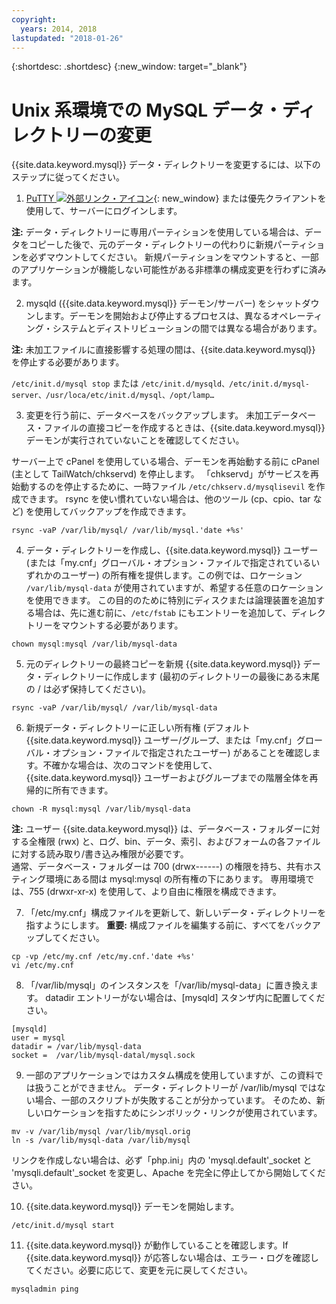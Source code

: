 ```yaml
---
copyright:
  years: 2014, 2018
lastupdated: "2018-01-26"
---
```


{:shortdesc: .shortdesc}
{:new_window: target="_blank"}

# Unix 系環境での MySQL データ・ディレクトリーの変更

{{site.data.keyword.mysql}} データ・ディレクトリーを変更するには、以下のステップに従ってください。

1. [PuTTY ![外部リンク・アイコン](../../icons/launch-glyph.svg "外部リンク・アイコン")](http://www.chiark.greenend.org.uk/~sgtatham/putty/download.html){: new_window} または優先クライアントを使用して、サーバーにログインします。

  **注:** データ・ディレクトリーに専用パーティションを使用している場合は、データをコピーした後で、元のデータ・ディレクトリーの代わりに新規パーティションを必ずマウントしてください。 新規パーティションをマウントすると、一部のアプリケーションが機能しない可能性がある非標準の構成変更を行わずに済みます。

2. mysqld ({{site.data.keyword.mysql}} デーモン/サーバー) をシャットダウンします。デーモンを開始および停止するプロセスは、異なるオペレーティング・システムとディストリビューションの間では異なる場合があります。

  **注:** 未加工ファイルに直接影響する処理の間は、{{site.data.keyword.mysql}} を停止する必要があります。

  `/etc/init.d/mysql stop`
  または
  `/etc/init.d/mysqld、/etc/init.d/mysql-server、/usr/loca/etc/init.d/mysql、/opt/lamp…`

3. 変更を行う前に、データベースをバックアップします。 未加工データベース・ファイルの直接コピーを作成するときは、{{site.data.keyword.mysql}} デーモンが実行されていないことを確認してください。<!--(or be good at flushing and locking)-->

  サーバー上で cPanel を使用している場合、デーモンを再始動する前に cPanel (主として TailWatch/chkservd) を停止します。 「chkservd」がサービスを再始動するのを停止するために、一時ファイル `/etc/chkserv.d/mysqlisevil` を作成できます。 rsync を使い慣れていない場合は、他のツール (cp、cpio、tar など) を使用してバックアップを作成できます。

  `rsync -vaP /var/lib/mysql/ /var/lib/mysql.'date +%s'`

4. データ・ディレクトリーを作成し、{{site.data.keyword.mysql}} ユーザー (または「my.cnf」グローバル・オプション・ファイルで指定されているいずれかのユーザー) の所有権を提供します。この例では、ロケーション `/var/lib/mysql-data` が使用されていますが、希望する任意のロケーションを使用できます。 この目的のために特別にディスクまたは論理装置を追加する場合は、先に進む前に、`/etc/fstab` にもエントリーを追加して、ディレクトリーをマウントする必要があります。

  `chown mysql:mysql /var/lib/mysql-data`

5. 元のディレクトリーの最終コピーを新規 {{site.data.keyword.mysql}} データ・ディレクトリーに作成します (最初のディレクトリーの最後にある末尾の / は必ず保持してください)。

  `rsync -vaP /var/lib/mysql/ /var/lib/mysql-data`

6. 新規データ・ディレクトリーに正しい所有権 (デフォルト {{site.data.keyword.mysql}} ユーザー/グループ、または「my.cnf」グローバル・オプション・ファイルで指定されたユーザー) があることを確認します。不確かな場合は、次のコマンドを使用して、{{site.data.keyword.mysql}} ユーザーおよびグループまでの階層全体を再帰的に所有できます。

  `chown -R mysql:mysql /var/lib/mysql-data`

  **注:** ユーザー {{site.data.keyword.mysql}} は、データベース・フォルダーに対する全権限 (rwx) と、ログ、bin、データ、索引、およびフォームの各ファイルに対する読み取り/書き込み権限が必要です。<br/>
通常、データベース・フォルダーは 700 (drwx------) の権限を持ち、共有ホスティング環境にある間は mysql:mysql の所有権の下にあります。 専用環境では、755 (drwxr-xr-x) を使用して、より自由に権限を構成できます。

7. 「/etc/my.cnf」構成ファイルを更新して、新しいデータ・ディレクトリーを指すようにします。 
  **重要:** 構成ファイルを編集する前に、すべてをバックアップしてください。

  `cp -vp /etc/my.cnf /etc/my.cnf.'date +%s'`<br/>
  `vi /etc/my.cnf`

8. 「/var/lib/mysql」のインスタンスを「/var/lib/mysql-data」に置き換えます。 datadir エントリーがない場合は、[mysqld] スタンザ内に配置してください。

  `[mysqld]`<br/>
  `user = mysql`<br/>
  `datadir = /var/lib/mysql-data`<br/>
  `socket =  /var/lib/mysql-datal/mysql.sock`<br/>

9. 一部のアプリケーションではカスタム構成を使用していますが、この資料では扱うことができません。 データ・ディレクトリーが /var/lib/mysql ではない場合、一部のスクリプトが失敗することが分かっています。 そのため、新しいロケーションを指すためにシンボリック・リンクが使用されています。<!--(first, moving the old data directory out of the way)-->

  `mv -v /var/lib/mysql /var/lib/mysql.orig`<br/>
  `ln -s /var/lib/mysql-data /var/lib/mysql`<br/>

  リンクを作成しない場合は、必ず「php.ini」内の 'mysql.default'_socket と 'mysqli.default'_socket を変更し、Apache を完全に停止してから開始してください。

10. {{site.data.keyword.mysql}} デーモンを開始します。

  `/etc/init.d/mysql start`

11. {{site.data.keyword.mysql}} が動作していることを確認します。If {{site.data.keyword.mysql}} が応答しない場合は、エラー・ログを確認してください。必要に応じて、変更を元に戻してください。

  `mysqladmin ping`
